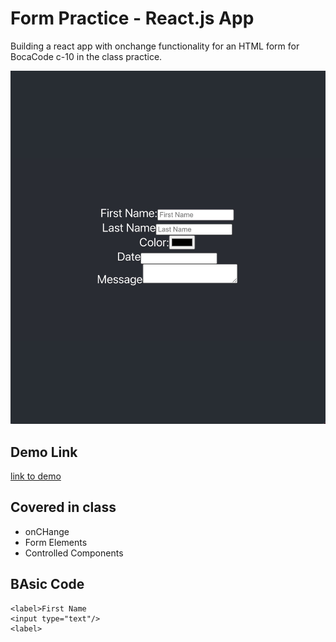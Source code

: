# Form Practice - React.js App
Building a react app with onchange functionality for an HTML form for BocaCode c-10 in the class practice.

![screen shot](./public/images/Image%204-17-23%20at%204.33%20PM.jpg)

## Demo Link
[link to demo](https://form-practice-kdt.web.app)

## Covered in class
* onCHange
* Form Elements
* Controlled Components

## BAsic Code
```
<label>First Name
<input type="text"/>
<label>
```